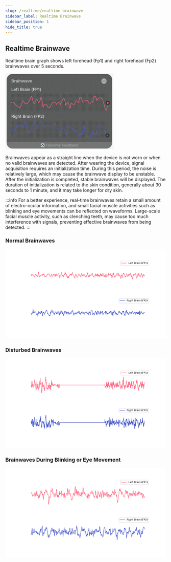 ```yaml
---
slug: /realtime/realtime-brainwave
sidebar_label: Realtime Brainwave
sidebar_position: 1
hide_title: true
---
```


## Realtime Brainwave

Realtime brain graph shows left forehead (Fp1) and right forehead (Fp2) brainwaves over 5 seconds.

![Realtime Brainwave](ImagesK/1.PNG)

Brainwaves appear as a straight line when the device is not worn or when no valid brainwaves are detected. After wearing the device, signal acquisition requires an initialization time. During this period, the noise is relatively large, which may cause the brainwave display to be unstable. After the initialization is completed, stable brainwaves will be displayed. The duration of initialization is related to the skin condition, generally about 30 seconds to 1 minute, and it may take longer for dry skin.

:::info
For a better experience, real-time brainwaves retain a small amount of electro-ocular information, and small facial muscle activities such as blinking and eye movements can be reflected on waveforms. Large-scale facial muscle activity, such as clenching teeth, may cause too much interference with signals, preventing effective brainwaves from being detected.
:::

### Normal Brainwaves
![Normal Brainwaves](ImagesK/2.PNG)

### Disturbed Brainwaves
![Disturbed Brainwaves](ImagesK/3.PNG)

### Brainwaves During Blinking or Eye Movement
![Brainwaves During Blinking or Eye Movement](ImagesK/4.PNG)




